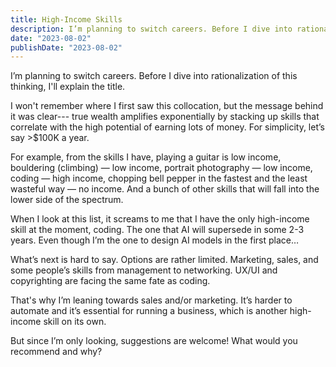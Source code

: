 ```yaml
---
title: High-Income Skills
description: I’m planning to switch careers. Before I dive into rationalization of this thinking, I'll explain the title.
date: "2023-08-02"
publishDate: "2023-08-02"
---
```


I’m planning to switch careers. Before I dive into rationalization of this thinking, I'll explain the title.

I won't remember where I first saw this collocation, but the message behind it was clear--- true wealth amplifies exponentially by stacking up skills that correlate with the high potential of earning lots of money. For simplicity, let’s say >$100K a year.

For example, from the skills I have, playing a guitar is low income, bouldering (climbing) — low income, portrait photography — low income, coding — high income, chopping bell pepper in the fastest and the least wasteful way — no income. And a bunch of other skills that will fall into the lower side of the spectrum.

When I look at this list, it screams to me that I have the only high-income skill at the moment, coding. The one that AI will supersede in some 2-3 years. Even though I’m the one to design AI models in the first place…

What’s next is hard to say. Options are rather limited. Marketing, sales, and some people’s skills from management to networking. UX/UI and copyrighting are facing the same fate as coding.

That's why I’m leaning towards sales and/or marketing. It’s harder to automate and it’s essential for running a business, which is another high-income skill on its own. 

But since I’m only looking, suggestions are welcome! What would you recommend and why?
